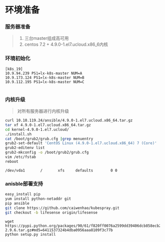 # 环境准备

### 服务器准备

> 1. 三台master组成高可用
> 2. centos 7.2 + 4.9.0-1.el7.ucloud.x86\_6内核

### 环境初始化

```
[k8s_19]
10.9.94.239 PS1=lx-k8s-master NUM=A
10.9.173.124 PS1=lx-k8s-master NUM=B
10.9.112.195 PS1=lx-k8s-master NUM=C
```

```

```

### 内核升级

> 对所有服务器进行内核升级

```bash
curl 10.10.119.24/ansible/4.9.0-1.el7.ucloud.x86_64.tar.gz
tar xf 4.9.0-1.el7.ucloud.x86_64.tar.gz 
cd kernel-4.9.0-1.el7.ucloud/
./install.sh 
cat /boot/grub2/grub.cfg |grep menuentry
grub2-set-default 'CentOS Linux (4.9.0-1.el7.ucloud.x86_64) 7 (Core)'
grub2-editenv list
grub2-mkconfig -o /boot/grub2/grub.cfg
vim /etc/fstab 
reboot
```

```
/dev/vda1       /       xfs     defaults        0 0
```

### anisble部署支持

```bash
easy_install pip
yum install python-netaddr git
pip ansible
git clone https://github.com/caiwenhao/kubespray.git
git checkout -b lifesense origin/lifesense
```

```
wget https://pypi.python.org/packages/90/61/f820ff0076a2599dd39406dcb858ecb239438c02ce706c8e91131ab9c7f1/Jinja2-2.9.6.tar.gz#md5=6411537324b4dba0956aaa8109f3c77b
python setup.py install
```



